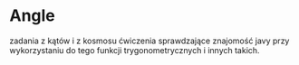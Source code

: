 # Angle
zadania z kątów i z kosmosu
ćwiczenia sprawdzające znajomość javy przy wykorzystaniu do tego funkcji trygonometrycznych i innych takich.
